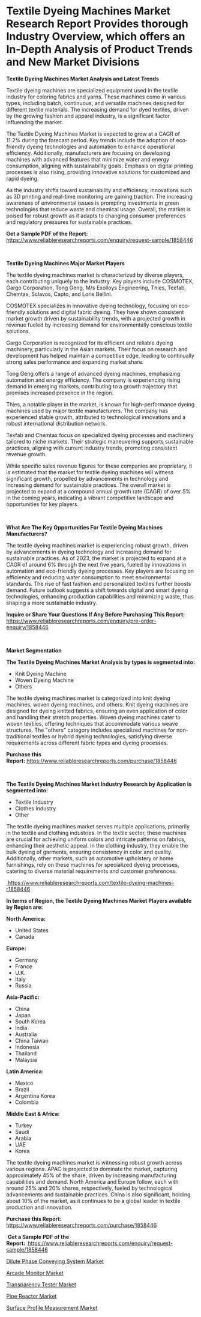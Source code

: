<p><h1>Textile Dyeing Machines Market Research Report Provides thorough Industry Overview, which offers an In-Depth Analysis of Product Trends and New Market Divisions</h1></p><p><strong>Textile Dyeing Machines Market Analysis and Latest Trends</strong></p>
<p><p>Textile dyeing machines are specialized equipment used in the textile industry for coloring fabrics and yarns. These machines come in various types, including batch, continuous, and versatile machines designed for different textile materials. The increasing demand for dyed textiles, driven by the growing fashion and apparel industry, is a significant factor influencing the market.</p><p>The Textile Dyeing Machines Market is expected to grow at a CAGR of 11.2% during the forecast period. Key trends include the adoption of eco-friendly dyeing technologies and automation to enhance operational efficiency. Additionally, manufacturers are focusing on developing machines with advanced features that minimize water and energy consumption, aligning with sustainability goals. Emphasis on digital printing processes is also rising, providing innovative solutions for customized and rapid dyeing.</p><p>As the industry shifts toward sustainability and efficiency, innovations such as 3D printing and real-time monitoring are gaining traction. The increasing awareness of environmental issues is prompting investments in green technologies that reduce waste and chemical usage. Overall, the market is poised for robust growth as it adapts to changing consumer preferences and regulatory pressures for sustainable practices.</p></p>
<p><strong>Get a Sample PDF of the Report:&nbsp;</strong> <a href="https://www.reliableresearchreports.com/enquiry/request-sample/1858446?utm_campaign=24&utm_medium=2&utm_source=Github&utm_content=ia&utm_term=22022025&utm_id=textile-dyeing-machines">https://www.reliableresearchreports.com/enquiry/request-sample/1858446</a></p>
<p>&nbsp;</p>
<p><strong>Textile Dyeing Machines Major Market Players</strong></p>
<p><p>The textile dyeing machines market is characterized by diverse players, each contributing uniquely to the industry. Key players include COSMOTEX, Gargo Corporation, Tong Geng, M/s Exolloys Engineering, Thies, Texfab, Chemtax, Sclavos, Capto, and Loris Bellini. </p><p>COSMOTEX specializes in innovative dyeing technology, focusing on eco-friendly solutions and digital fabric dyeing. They have shown consistent market growth driven by sustainability trends, with a projected growth in revenue fueled by increasing demand for environmentally conscious textile solutions.</p><p>Gargo Corporation is recognized for its efficient and reliable dyeing machinery, particularly in the Asian markets. Their focus on research and development has helped maintain a competitive edge, leading to continually strong sales performance and expanding market share.</p><p>Tong Geng offers a range of advanced dyeing machines, emphasizing automation and energy efficiency. The company is experiencing rising demand in emerging markets, contributing to a growth trajectory that promises increased presence in the region.</p><p>Thies, a notable player in the market, is known for high-performance dyeing machines used by major textile manufacturers. The company has experienced stable growth, attributed to technological innovations and a robust international distribution network.</p><p>Texfab and Chemtax focus on specialized dyeing processes and machinery tailored to niche markets. Their strategic maneuvering supports sustainable practices, aligning with current industry trends, promoting consistent revenue growth.</p><p>While specific sales revenue figures for these companies are proprietary, it is estimated that the market for textile dyeing machines will witness significant growth, propelled by advancements in technology and increasing demand for sustainable practices. The overall market is projected to expand at a compound annual growth rate (CAGR) of over 5% in the coming years, indicating a vibrant competitive landscape and opportunities for key players.</p></p>
<p>&nbsp;</p>
<p><strong>What Are The Key Opportunities For Textile Dyeing Machines Manufacturers?</strong></p>
<p><p>The textile dyeing machines market is experiencing robust growth, driven by advancements in dyeing technology and increasing demand for sustainable practices. As of 2023, the market is projected to expand at a CAGR of around 6% through the next five years, fueled by innovations in automation and eco-friendly dyeing processes. Key players are focusing on efficiency and reducing water consumption to meet environmental standards. The rise of fast fashion and personalized textiles further boosts demand. Future outlook suggests a shift towards digital and smart dyeing technologies, enhancing production capabilities and minimizing waste, thus shaping a more sustainable industry.</p></p>
<p><strong>Inquire or Share Your Questions If Any Before Purchasing This Report:</strong> <a href="https://www.reliableresearchreports.com/enquiry/pre-order-enquiry/1858446?utm_campaign=24&utm_medium=2&utm_source=Github&utm_content=ia&utm_term=22022025&utm_id=textile-dyeing-machines">https://www.reliableresearchreports.com/enquiry/pre-order-enquiry/1858446</a></p>
<p>&nbsp;</p>
<p><strong>Market Segmentation</strong></p>
<p><strong>The Textile Dyeing Machines Market Analysis by types is segmented into:</strong></p>
<p><ul><li>Knit Dyeing Machine</li><li>Woven Dyeing Machine</li><li>Others</li></ul></p>
<p><p>The textile dyeing machines market is categorized into knit dyeing machines, woven dyeing machines, and others. Knit dyeing machines are designed for dyeing knitted fabrics, ensuring an even application of color and handling their stretch properties. Woven dyeing machines cater to woven textiles, offering techniques that accommodate various weave structures. The "others" category includes specialized machines for non-traditional textiles or hybrid dyeing technologies, satisfying diverse requirements across different fabric types and dyeing processes.</p></p>
<p><strong>Purchase this Report:&nbsp;</strong><a href="https://www.reliableresearchreports.com/purchase/1858446?utm_campaign=24&utm_medium=2&utm_source=Github&utm_content=ia&utm_term=22022025&utm_id=textile-dyeing-machines">https://www.reliableresearchreports.com/purchase/1858446</a></p>
<p>&nbsp;</p>
<p><strong>The Textile Dyeing Machines Market Industry Research by Application is segmented into:</strong></p>
<p><ul><li>Textile Industry</li><li>Clothes Industry</li><li>Other</li></ul></p>
<p><p>The textile dyeing machines market serves multiple applications, primarily in the textile and clothing industries. In the textile sector, these machines are crucial for achieving uniform colors and intricate patterns on fabrics, enhancing their aesthetic appeal. In the clothing industry, they enable the bulk dyeing of garments, ensuring consistency in color and quality. Additionally, other markets, such as automotive upholstery or home furnishings, rely on these machines for specialized dyeing processes, catering to diverse material requirements and customer preferences.</p></p>
<p><a href="https://www.reliableresearchreports.com/textile-dyeing-machines-r1858446?utm_campaign=24&utm_medium=2&utm_source=Github&utm_content=ia&utm_term=22022025&utm_id=textile-dyeing-machines">&nbsp;https://www.reliableresearchreports.com/textile-dyeing-machines-r1858446</a></p>
<p><strong>In terms of Region, the Textile Dyeing Machines Market Players available by Region are:</strong></p>
<p>
    <p> <strong> North America: </strong>
        <ul>
            <li>United States</li>
            <li>Canada</li>
        </ul>
        </p> 
    <p> <strong> Europe: </strong>
        <ul>
            <li>Germany</li>
            <li>France</li>
            <li>U.K.</li>
            <li>Italy</li>
            <li>Russia</li>
        </ul>
        </p> 
    <p> <strong> Asia-Pacific: </strong>
        <ul>
            <li>China</li>
            <li>Japan</li>
            <li>South Korea</li>
            <li>India</li>
            <li>Australia</li>
            <li>China Taiwan</li>
            <li>Indonesia</li>
            <li>Thailand</li>
            <li>Malaysia</li>
        </ul>
        </p> 
    <p> <strong> Latin America: </strong>
        <ul>
            <li>Mexico</li>
            <li>Brazil</li>
            <li>Argentina Korea</li>
            <li>Colombia</li>
        </ul>
        </p> 
    <p> <strong> Middle East & Africa: </strong>
        <ul>
            <li>Turkey</li>
            <li>Saudi</li>
            <li>Arabia</li>
            <li>UAE</li>
            <li>Korea</li>
        </ul>
    </p>
    </p>
<p><p>The textile dyeing machines market is witnessing robust growth across various regions. APAC is projected to dominate the market, capturing approximately 45% of the share, driven by increasing manufacturing capabilities and demand. North America and Europe follow, each with around 25% and 20% shares, respectively, fueled by technological advancements and sustainable practices. China is also significant, holding about 10% of the market, as it continues to be a global leader in textile production and innovation.</p></p>
<p><strong>Purchase this Report: </strong><a href="https://www.reliableresearchreports.com/purchase/1858446?utm_campaign=24&utm_medium=2&utm_source=Github&utm_content=ia&utm_term=22022025&utm_id=textile-dyeing-machines">https://www.reliableresearchreports.com/purchase/1858446</a></p>
<p>&nbsp;<strong>Get a Sample PDF of the Report:&nbsp;&nbsp;</strong><a href="https://www.reliableresearchreports.com/enquiry/request-sample/1858446?utm_campaign=24&utm_medium=2&utm_source=Github&utm_content=ia&utm_term=22022025&utm_id=textile-dyeing-machines">https://www.reliableresearchreports.com/enquiry/request-sample/1858446</a></p>
<p><strong></strong></p>
<p><p><a href="https://github.com/haaszgettre6/Market-Research-Report-List-1/blob/main/dilute-phase-conveying-system-market.md?utm_campaign=24&utm_medium=2&utm_source=Github&utm_content=ia&utm_term=22022025&utm_id=textile-dyeing-machines">Dilute Phase Conveying System Market</a></p><p><a href="https://github.com/saoneubeh8/Market-Research-Report-List-1/blob/main/arcade-monitor-market.md?utm_campaign=24&utm_medium=2&utm_source=Github&utm_content=ia&utm_term=22022025&utm_id=textile-dyeing-machines">Arcade Monitor Market</a></p><p><a href="https://github.com/zanoligarav/Market-Research-Report-List-1/blob/main/transparency-tester-market.md?utm_campaign=24&utm_medium=2&utm_source=Github&utm_content=ia&utm_term=22022025&utm_id=textile-dyeing-machines">Transparency Tester Market</a></p><p><a href="https://github.com/mohmodsiason/Market-Research-Report-List-1/blob/main/pipe-reactor-market.md?utm_campaign=24&utm_medium=2&utm_source=Github&utm_content=ia&utm_term=22022025&utm_id=textile-dyeing-machines">Pipe Reactor Market</a></p><p><a href="https://github.com/deyniphytic/Market-Research-Report-List-1/blob/main/surface-profile-measurement-market.md?utm_campaign=24&utm_medium=2&utm_source=Github&utm_content=ia&utm_term=22022025&utm_id=textile-dyeing-machines">Surface Profile Measurement Market</a></p></p>